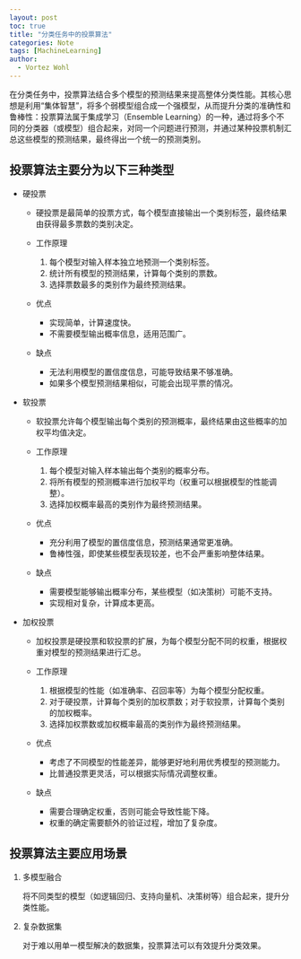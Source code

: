 ```yaml
---
layout: post
toc: true
title: "分类任务中的投票算法"
categories: Note
tags: [MachineLearning]
author:
  - Vortez Wohl
---
```

在分类任务中，投票算法结合多个模型的预测结果来提高整体分类性能。其核心思想是利用“集体智慧”，将多个弱模型组合成一个强模型，从而提升分类的准确性和鲁棒性：投票算法属于集成学习（Ensemble Learning）的一种，通过将多个不同的分类器（或模型）组合起来，对同一个问题进行预测，并通过某种投票机制汇总这些模型的预测结果，最终得出一个统一的预测类别。

## 投票算法主要分为以下三种类型

- 硬投票

    - 硬投票是最简单的投票方式，每个模型直接输出一个类别标签，最终结果由获得最多票数的类别决定。

    - 工作原理

        1. 每个模型对输入样本独立地预测一个类别标签。
        2. 统计所有模型的预测结果，计算每个类别的票数。
        3. 选择票数最多的类别作为最终预测结果。

    - 优点

        - 实现简单，计算速度快。
        - 不需要模型输出概率信息，适用范围广。

    - 缺点

        - 无法利用模型的置信度信息，可能导致结果不够准确。
        - 如果多个模型预测结果相似，可能会出现平票的情况。

- 软投票

    - 软投票允许每个模型输出每个类别的预测概率，最终结果由这些概率的加权平均值决定。
    
    - 工作原理

        1. 每个模型对输入样本输出每个类别的概率分布。
        2. 将所有模型的预测概率进行加权平均（权重可以根据模型的性能调整）。
        3. 选择加权概率最高的类别作为最终预测结果。

    - 优点

        - 充分利用了模型的置信度信息，预测结果通常更准确。
        - 鲁棒性强，即使某些模型表现较差，也不会严重影响整体结果。

    - 缺点

        - 需要模型能够输出概率分布，某些模型（如决策树）可能不支持。
        - 实现相对复杂，计算成本更高。

- 加权投票

    - 加权投票是硬投票和软投票的扩展，为每个模型分配不同的权重，根据权重对模型的预测结果进行汇总。

    - 工作原理

        1. 根据模型的性能（如准确率、召回率等）为每个模型分配权重。
        2. 对于硬投票，计算每个类别的加权票数；对于软投票，计算每个类别的加权概率。
        3. 选择加权票数或加权概率最高的类别作为最终预测结果。

    - 优点

        - 考虑了不同模型的性能差异，能够更好地利用优秀模型的预测能力。
        - 比普通投票更灵活，可以根据实际情况调整权重。

    - 缺点

        - 需要合理确定权重，否则可能会导致性能下降。
        - 权重的确定需要额外的验证过程，增加了复杂度。

## 投票算法主要应用场景

1. 多模型融合

    将不同类型的模型（如逻辑回归、支持向量机、决策树等）组合起来，提升分类性能。

2. 复杂数据集

    对于难以用单一模型解决的数据集，投票算法可以有效提升分类效果。